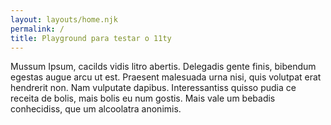 ```yaml
---
layout: layouts/home.njk
permalink: /
title: Playground para testar o 11ty
---
```


<p>Mussum Ipsum, cacilds vidis litro abertis. Delegadis gente finis, 
bibendum egestas augue arcu ut est. Praesent malesuada urna nisi, quis 
volutpat erat hendrerit non. Nam vulputate dapibus. Interessantiss quisso 
pudia ce receita de bolis, mais bolis eu num gostis. Mais vale um bebadis 
conhecidiss, que um alcoolatra anonimis.
</p>


